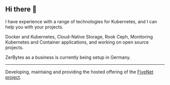 ## Hi there 👋

I have experience with a range of technologies for Kubernetes, and I can help you with your projects.

Docker and Kubernetes, Cloud-Native Storage, Rook Ceph, Monitoring Kubernetes and Container applications, and working on open source projects.

ZerBytes as a business is currently being setup in Germany.

***

Developing, maintaing and providing the hosted offering of the [FiveNet project](https://fivenet.app/).

